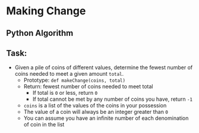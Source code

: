 # Making Change

## Python Algorithm

## Task:
* Given a pile of coins of different values, determine the fewest number of coins needed to meet a given amount `total`.
  - Prototype: `def makeChange(coins, total)`
  - Return: fewest number of coins needed to meet total
    - If total is `0` or less, return `0`
    - If total cannot be met by any number of coins you have, return `-1`
  - `coins` is a list of the values of the coins in your possession
  - The value of a coin will always be an integer greater than `0`
  - You can assume you have an infinite number of each denomination of coin in the list
